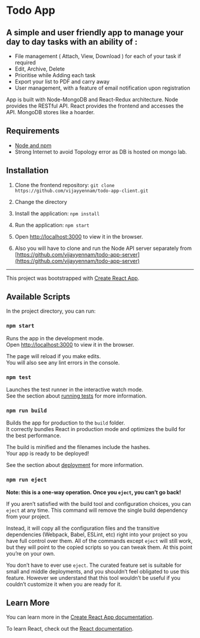 # Todo App 

A simple and user friendly app to manage your day to day tasks with an ability of : 
  - 
  - File management ( Attach, View, Download ) for each of your task if required
  - Edit, Archive, Delete
  - Prioritise while Adding each task
  - Export your list to PDF and carry away
  - User management, with a feature of email notification upon registration

App is built with Node-MongoDB and React-Redux architecture.
Node provides the RESTful API. React provides the frontend and accesses the API. MongoDB stores like a hoarder.

## Requirements

- [Node and npm](http://nodejs.org)
- Strong Internet to avoid Topology error as DB is hosted on mongo lab.

## Installation

1. Clone the frontend repository: `git clone https://github.com/vijayyennam/todo-app-client.git`
2. Change the directory
3. Install the application: `npm install`
4. Run the application: `npm start`
5. Open [http://localhost:3000](http://localhost:3000) to view it in the browser.

6. Also you will have to clone and run the Node API server separately from [https://github.com/vijayyennam/todo-app-server](https://github.com/vijayyennam/todo-app-server)


-----------------------------------------------------------------------------------------------------------------------------

This project was bootstrapped with [Create React App](https://github.com/facebook/create-react-app).

## Available Scripts

In the project directory, you can run:

### `npm start`

Runs the app in the development mode.<br>
Open [http://localhost:3000](http://localhost:3000) to view it in the browser.

The page will reload if you make edits.<br>
You will also see any lint errors in the console.

### `npm test`

Launches the test runner in the interactive watch mode.<br>
See the section about [running tests](https://facebook.github.io/create-react-app/docs/running-tests) for more information.

### `npm run build`

Builds the app for production to the `build` folder.<br>
It correctly bundles React in production mode and optimizes the build for the best performance.

The build is minified and the filenames include the hashes.<br>
Your app is ready to be deployed!

See the section about [deployment](https://facebook.github.io/create-react-app/docs/deployment) for more information.

### `npm run eject`

**Note: this is a one-way operation. Once you `eject`, you can’t go back!**

If you aren’t satisfied with the build tool and configuration choices, you can `eject` at any time. This command will remove the single build dependency from your project.

Instead, it will copy all the configuration files and the transitive dependencies (Webpack, Babel, ESLint, etc) right into your project so you have full control over them. All of the commands except `eject` will still work, but they will point to the copied scripts so you can tweak them. At this point you’re on your own.

You don’t have to ever use `eject`. The curated feature set is suitable for small and middle deployments, and you shouldn’t feel obligated to use this feature. However we understand that this tool wouldn’t be useful if you couldn’t customize it when you are ready for it.

## Learn More

You can learn more in the [Create React App documentation](https://facebook.github.io/create-react-app/docs/getting-started).

To learn React, check out the [React documentation](https://reactjs.org/).
